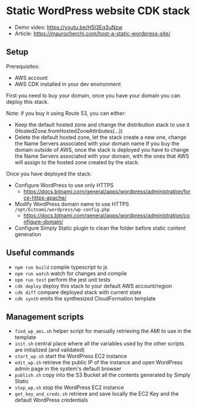 # Static WordPress website CDK stack

* Demo video: https://youtu.be/H5I3Eq3uNzw
* Article: https://maurocherchi.com/host-a-static-wordpress-site/

## Setup

Prerequisites:
* AWS account
* AWS CDK installed in your dev environment

First you need to buy your domain, once you have your domain you can deploy this stack.

Note: if you buy it using Route 53, you can either:
* Keep the default hosted zone and change the distribution stack to use it (HostedZone.fromHostedZoneAttributes(...))
* Delete the default hosted zone, let the stack create a new one, change the Name Servers associated with your domain name
If you buy the domain outside of AWS, once the stack is deployed you have to change the Name Servers associated with
your domain, with the ones that AWS will assign to the hosted zone created by the stack.

Once you have deployed the stack:
* Configure WordPress to use only HTTPS
  * https://docs.bitnami.com/general/apps/wordpress/administration/force-https-apache/
* Modify WordPress domain name to use HTTPS `/opt/bitnami/wordpress/wp-config.php`
  * https://docs.bitnami.com/general/apps/wordpress/administration/configure-domain/
* Configure Simply Static plugin to clean the folder before static content generation

## Useful commands

* `npm run build`   compile typescript to js
* `npm run watch`   watch for changes and compile
* `npm run test`    perform the jest unit tests
* `cdk deploy`      deploy this stack to your default AWS account/region
* `cdk diff`        compare deployed stack with current state
* `cdk synth`       emits the synthesized CloudFormation template

## Management scripts

* `find_wp_ami.sh`          helper script for manually retrieving the AMI to use in the template
* `init.sh`                 central place where all the variables used by the other scripts are initialized (and validated)
* `start_wp.sh`             start the WordPress EC2 instance
* `edit_wp.sh`              retrieve the public IP of the instance and open WordPress admin page in the system's default browser
* `publish.sh`              copy into the S3 Bucket all the contents generated by Simply Static
* `stop_wp.sh`              stop the WordPress EC2 instance
* `get_key_and_creds.sh`    retrieve and save locally the EC2 Key and the default WordPress credentials
